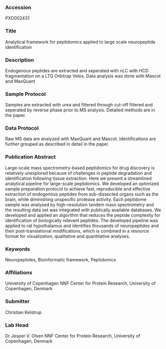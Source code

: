 ### Accession
PXD002431

### Title
Analytical framework for peptidomics applied to large scale neuropeptide identification

### Description
Endogenous peptides are extracted and seperated with nLC with HCD fragmentation on a LTQ Orbitrap Velos. Data analysis was done with Mascot and MaxQuant

### Sample Protocol
Samples are extracted with urea and filtered through cut-off filtered and seperated by reverse phase prior to MS analysis. Detailed methods are in the paper.

### Data Protocol
Raw MS data are analyzed with MaxQuant and Mascot. Identifications are further grouped as described in detail in the paper.

### Publication Abstract
Large-scale mass spectrometry-based peptidomics for drug discovery is relatively unexplored because of challenges in peptide degradation and identification following tissue extraction. Here we present a streamlined analytical pipeline for large-scale peptidomics. We developed an optimized sample preparation protocol to achieve fast, reproducible and effective extraction of endogenous peptides from sub-dissected organs such as the brain, while diminishing unspecific protease activity. Each peptidome sample was analysed by high-resolution tandem mass spectrometry and the resulting data set was integrated with publically available databases. We developed and applied an algorithm that reduces the peptide complexity for identification of biologically relevant peptides. The developed pipeline was applied to rat hypothalamus and identifies thousands of neuropeptides and their post-translational modifications, which is combined in a resource format for visualization, qualitative and quantitative analyses.

### Keywords
Neuropeptides, Bioinformatic framework, Peptidomics

### Affiliations
University of Copenhagen
NNF Center for Protein Research, University of Copenhagen, Denmark

### Submitter
Christian Kelstrup

### Lab Head
Dr Jesper V. Olsen
NNF Center for Protein Research, University of Copenhagen, Denmark


